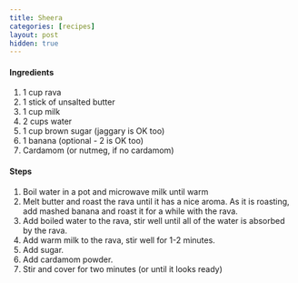 ```yaml
---
title: Sheera
categories: [recipes]
layout: post
hidden: true
---
```


#### Ingredients
1. 1 cup rava
2. 1 stick of unsalted butter
3. 1 cup milk
4. 2 cups water
5. 1 cup brown sugar (jaggary is OK too)
6. 1 banana (optional - 2 is OK too)
7. Cardamom (or nutmeg, if no cardamom)

#### Steps
1. Boil water in a pot and microwave milk until warm
2. Melt butter and roast the rava until it has a nice aroma. As it is roasting, add mashed banana and roast it for a while with the rava.
3. Add boiled water to the rava, stir well until all of the water is absorbed by the rava.
4. Add warm milk to the rava, stir well for 1-2 minutes.
5. Add sugar.
6. Add cardamom powder.
7. Stir and cover for two minutes (or until it looks ready)
